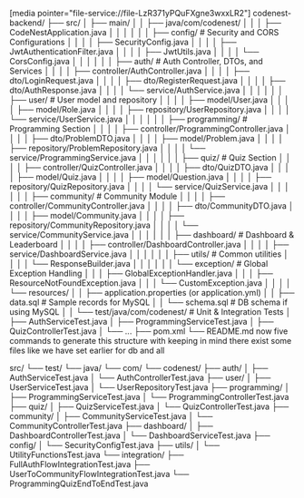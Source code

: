 [media pointer="file-service://file-LzR371yPQuFXgne3wxxLR2"]
codenest-backend/
├── src/
│   ├── main/
│   │   ├── java/com/codenest/
│   │   │   ├── CodeNestApplication.java
│   │   │
│   │   │   ├── config/                   # Security and CORS Configurations
│   │   │   │   ├── SecurityConfig.java
│   │   │   │   ├── JwtAuthenticationFilter.java
│   │   │   │   ├── JwtUtils.java
│   │   │   │   └── CorsConfig.java
│   │   │
│   │   │   ├── auth/                     # Auth Controller, DTOs, and Services
│   │   │   │   ├── controller/AuthController.java
│   │   │   │   ├── dto/LoginRequest.java
│   │   │   │   ├── dto/RegisterRequest.java
│   │   │   │   ├── dto/AuthResponse.java
│   │   │   │   └── service/AuthService.java
│   │   │
│   │   │   ├── user/                     # User model and repository
│   │   │   │   ├── model/User.java
│   │   │   │   ├── model/Role.java
│   │   │   │   ├── repository/UserRepository.java
│   │   │   │   └── service/UserService.java
│   │   │
│   │   │   ├── programming/              # Programming Section
│   │   │   │   ├── controller/ProgrammingController.java
│   │   │   │   ├── dto/ProblemDTO.java
│   │   │   │   ├── model/Problem.java
│   │   │   │   ├── repository/ProblemRepository.java
│   │   │   │   └── service/ProgrammingService.java
│   │   │
│   │   │   ├── quiz/                     # Quiz Section
│   │   │   │   ├── controller/QuizController.java
│   │   │   │   ├── dto/QuizDTO.java
│   │   │   │   ├── model/Quiz.java
│   │   │   │   ├── model/Question.java
│   │   │   │   ├── repository/QuizRepository.java
│   │   │   │   └── service/QuizService.java
│   │   │
│   │   │   ├── community/                # Community Module
│   │   │   │   ├── controller/CommunityController.java
│   │   │   │   ├── dto/CommunityDTO.java
│   │   │   │   ├── model/Community.java
│   │   │   │   ├── repository/CommunityRepository.java
│   │   │   │   └── service/CommunityService.java
│   │   │
│   │   │   ├── dashboard/                # Dashboard & Leaderboard
│   │   │   │   ├── controller/DashboardController.java
│   │   │   │   ├── service/DashboardService.java
│   │   │
│   │   │   ├── utils/                    # Common utilities
│   │   │   │   └── ResponseBuilder.java
│   │   │
│   │   │   └── exception/                # Global Exception Handling
│   │   │       ├── GlobalExceptionHandler.java
│   │   │       ├── ResourceNotFoundException.java
│   │   │       └── CustomException.java
│   │
│   │   └── resources/
│   │       ├── application.properties (or application.yml)
│   │       ├── data.sql                  # Sample records for MySQL
│   │       └── schema.sql                # DB schema if using MySQL
│
│   └── test/java/com/codenest/          # Unit & Integration Tests
│       ├── AuthServiceTest.java
│       ├── ProgrammingServiceTest.java
│       ├── QuizControllerTest.java
│       └── ...
├── pom.xml
└── README.md now five commands to generate this structure with keeping in mind there exist some files like we have set earlier for db and all  










src/
└── test/
    └── java/
        └── com/
            └── codenest/
                ├── auth/
                │   ├── AuthServiceTest.java
                │   └── AuthControllerTest.java
                ├── user/
                │   ├── UserServiceTest.java
                │   └── UserRepositoryTest.java
                ├── programming/
                │   ├── ProgrammingServiceTest.java
                │   └── ProgrammingControllerTest.java
                ├── quiz/
                │   ├── QuizServiceTest.java
                │   └── QuizControllerTest.java
                ├── community/
                │   ├── CommunityServiceTest.java
                │   └── CommunityControllerTest.java
                ├── dashboard/
                │   ├── DashboardControllerTest.java
                │   └── DashboardServiceTest.java
                ├── config/
                │   └── SecurityConfigTest.java
                ├── utils/
                │   └── UtilityFunctionsTest.java
                └── integration/
                    ├── FullAuthFlowIntegrationTest.java
                    ├── UserToCommunityFlowIntegrationTest.java
                    └── ProgrammingQuizEndToEndTest.java
